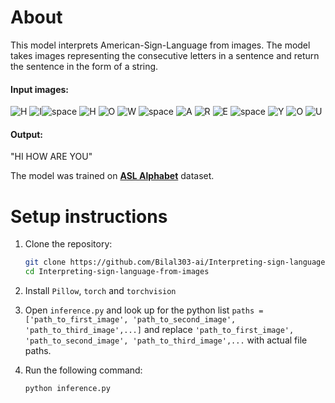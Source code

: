 # About
This model interprets American-Sign-Language from images. The model takes images representing the consecutive letters in a sentence and return the sentence in the form of a string.
#### Input images:

![H](https://github.com/user-attachments/assets/97022b03-f99b-4136-bc67-14fbd7b0d2fb) ![I](https://github.com/user-attachments/assets/bd42a9e7-fb13-4be3-b974-b8f814c354ce)![space](https://github.com/user-attachments/assets/31a5b8fd-1b7c-4e87-a61f-e7bbcc241e63) ![H](https://github.com/user-attachments/assets/9914fd94-86d4-4d74-9658-ef97a5f49d73) ![O](https://github.com/user-attachments/assets/1149e922-ef1c-42e2-8a25-d141f754f98a) ![W](https://github.com/user-attachments/assets/7392e0d5-db74-47b3-85eb-0931b619e8a6) ![space](https://github.com/user-attachments/assets/cf55b0b8-e06e-4f44-aac3-8860fcb5ec3e) ![A](https://github.com/user-attachments/assets/f41a7098-1a46-4ff2-92ad-ca541ceb29aa) ![R](https://github.com/user-attachments/assets/5b62f266-27bb-4726-806e-861dbd271b34) ![E](https://github.com/user-attachments/assets/b61840a6-59b3-4b1b-86a5-ce2e28a5b048) ![space](https://github.com/user-attachments/assets/43b25ffd-94dd-4d4b-99ab-93bc3503db06) ![Y](https://github.com/user-attachments/assets/ebf5ba54-4962-46f8-b313-83e4e2e14d90) ![O](https://github.com/user-attachments/assets/c5b11206-6bb0-44ce-9800-c5382bae667f) ![U](https://github.com/user-attachments/assets/18533309-c28c-4e4b-a9e5-d2d4039d50f0)

#### Output:
"HI HOW ARE YOU"

The model was trained on [**ASL Alphabet**](https://www.kaggle.com/datasets/grassknoted/asl-alphabet) dataset.

# Setup instructions
1. Clone the repository:
   
   ```bash
   git clone https://github.com/Bilal303-ai/Interpreting-sign-language-from-images
   cd Interpreting-sign-language-from-images
   ```
3. Install `Pillow`, `torch` and `torchvision`
4. Open `inference.py` and look up for the python list `paths = ['path_to_first_image', 'path_to_second_image', 'path_to_third_image',...]` and replace `'path_to_first_image', 'path_to_second_image', 'path_to_third_image',...` with actual file paths.
5. Run the following command:
   
   ```bash
   python inference.py
   ```











